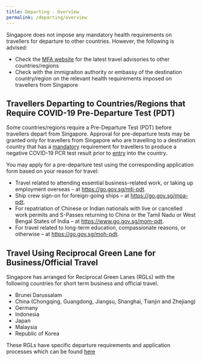 ```yaml
---
title: Departing - Overview 
permalink: /departing/overview
---
```


Singapore does not impose any mandatory health requirements on travellers for departure to other countries. However, the following is advised:
- Check the [MFA website](www.mfa.gov.sg) for the latest travel advisories to other countries/regions
- Check with the immigraiton authority or embassy of the destination country/region on the relevant health requirements imposed on travellers from Singapore

## Travellers Departing to Countries/Regions that Require COVID-19 Pre-Departure Test (PDT)

Some countries/regions require a Pre-Departure Test (PDT) before travellers depart from Singapore. Approval for pre-departure tests may be granted only for travellers from Singapore who are travelling to a destination country that has a <u>mandatory</u> requirement for travellers to produce a negative COVID-19 PCR test result prior to <u>entry</u> into the country.

You may apply for a pre-departure test using the corresponding application form based on your reason for travel:
- Travel related to attending essential business-related work, or taking up employment overseas – at <https://go.gov.sg/mti-pdt>.
- Ship crew sign-on for foreign-going ships – at <https://go.gov.sg/mpa-pdt>.
- For repatriation of Chinese or Indian nationals with live or cancelled work permits and S-Passes returning to China or the Tamil Nadu or West Bengal States of India – at <https://www.go.gov.sg/mom-pdt>.
- For travel related to long-term education, compassionate reasons, or otherwise – at <https://go.gov.sg/moh-pdt>.

## Travel Using Reciprocal Green Lane for Business/Official Travel

Singapore has arranged for Reciprocal Green Lanes (RGLs) with the following countries for short term business and official travel. 
- Brunei Darussalam
- China (Chongqing, Guangdong, Jiangsu, Shanghai, Tianjin and Zhejiang)
- Germany
- Indonesia
- Japan
- Malaysia
- Republic of Korea

These RGLs have specific departure requirements and application processes which can be found [here](/rgl/visiting-rgl-counterparts)
